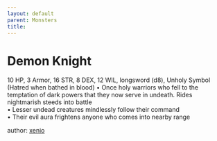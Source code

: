 ```yaml
---
layout: default
parent: Monsters 
title: 
--- 
```

# Demon Knight
10 HP, 3 Armor, 16 STR, 8 DEX, 12 WIL, longsword (d8), Unholy Symbol (Hatred when bathed in blood)
• Once holy warriors who fell to the temptation of dark powers that they now serve in undeath. Rides nightmarish steeds into battle  
• Lesser undead creatures mindlessly follow their command  
• Their evil aura frightens anyone who comes into nearby range  




author: [xenio](https://xenioinabottle.blogspot.com/2021/02/classic-monsters-for-cairnito-part-1.html) 



